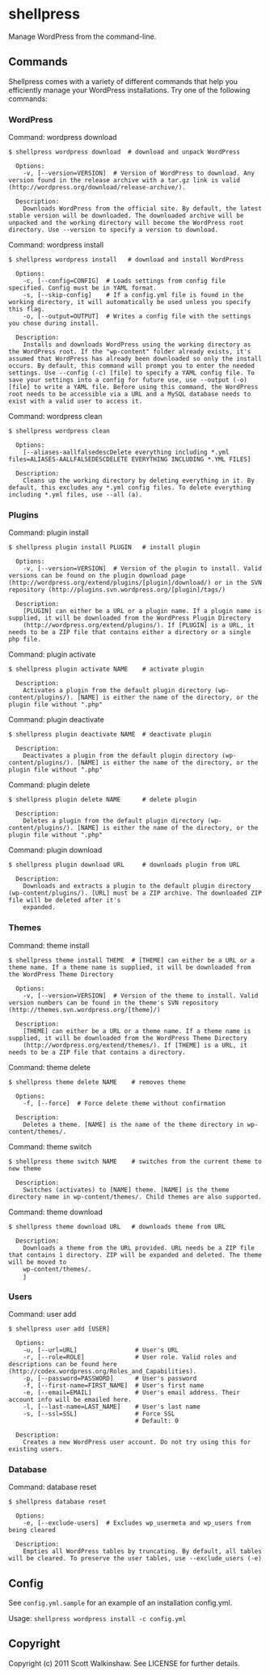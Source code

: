 # shellpress

Manage WordPress from the command-line.

## Commands

Shellpress comes with a variety of different commands that help you efficiently manage your WordPress installations. Try one of the following commands:

### WordPress

Command: wordpress download

    $ shellpress wordpress download  # download and unpack WordPress

      Options:
        -v, [--version=VERSION]  # Version of WordPress to download. Any version found in the release archive with a tar.gz link is valid (http://wordpress.org/download/release-archive/).

      Description:
        Downloads WordPress from the official site. By default, the latest stable version will be downloaded. The downloaded archive will be unpacked and the working directory will become the WordPress root directory. Use --version to specify a version to download.

Command: wordpress install

    $ shellpress wordpress install   # download and install WordPress

      Options:
        -c, [--config=CONFIG]  # Loads settings from config file specified. Config must be in YAML format.
        -s, [--skip-config]    # If a config.yml file is found in the working directory, it will automatically be used unless you specify this flag.
        -o, [--output=OUTPUT]  # Writes a config file with the settings you chose during install.

      Description:
        Installs and downloads WordPress using the working directory as the WordPress root. If the "wp-content" folder already exists, it's  assumed that WordPress has already been downloaded so only the install occurs. By default, this command will prompt you to enter the needed settings. Use --config (-c) [file] to specify a YAML config file. To save your settings into a config for future use, use --output (-o) [file] to write a YAML file. Before using this command, the WordPress root needs to be accessible via a URL and a MySQL database needs to exist with a valid user to access it.

Command: wordpress clean

    $ shellpress wordpress clean

      Options:
        [--aliases-aallfalsedescDelete everything including *.yml files=ALIASES-AALLFALSEDESCDELETE EVERYTHING INCLUDING *.YML FILES]  

      Description:
        Cleans up the working directory by deleting everything in it. By default, this excludes any *.yml config files. To delete everything including *.yml files, use --all (a).

### Plugins

Command: plugin install

    $ shellpress plugin install PLUGIN   # install plugin

      Options:
        -v, [--version=VERSION]  # Version of the plugin to install. Valid versions can be found on the plugin download page (http://wordpress.org/extend/plugins/[plugin]/download/) or in the SVN repository (http://plugins.svn.wordpress.org/[plugin]/tags/)

      Description:
        [PLUGIN] can either be a URL or a plugin name. If a plugin name is supplied, it will be downloaded from the WordPress Plugin Directory 
        (http://wordpress.org/extend/plugins/). If [PLUGIN] is a URL, it needs to be a ZIP file that contains either a directory or a single php file.

Command: plugin activate

    $ shellpress plugin activate NAME    # activate plugin

      Description:
        Activates a plugin from the default plugin directory (wp-content/plugins/). [NAME] is either the name of the directory, or the plugin file without ".php"

Command: plugin deactivate

    $ shellpress plugin deactivate NAME  # deactivate plugin

      Description:
        Deactivates a plugin from the default plugin directory (wp-content/plugins/). [NAME] is either the name of the directory, or the plugin file without ".php"

Command: plugin delete

    $ shellpress plugin delete NAME      # delete plugin

      Description:
        Deletes a plugin from the default plugin directory (wp-content/plugins/). [NAME] is either the name of the directory, or the plugin file without ".php"

Command: plugin download

    $ shellpress plugin download URL     # downloads plugin from URL

      Description:
        Downloads and extracts a plugin to the default plugin directory (wp-content/plugins/). [URL] must be a ZIP archive. The downloaded ZIP file will be deleted after it's 
        expanded.

### Themes

Command: theme install

    $ shellpress theme install THEME  # [THEME] can either be a URL or a theme name. If a theme name is supplied, it will be downloaded from the WordPress Theme Directory

      Options:
        -v, [--version=VERSION]  # Version of the theme to install. Valid version numbers can be found in the theme's SVN repository (http://themes.svn.wordpress.org/[theme]/)

      Description:
        [THEME] can either be a URL or a theme name. If a theme name is supplied, it will be downloaded from the WordPress Theme Directory 
        (http://wordpress.org/extend/themes/). If [THEME] is a URL, it needs to be a ZIP file that contains a directory.

Command: theme delete

    $ shellpress theme delete NAME    # removes theme

      Options:
        -f, [--force]  # Force delete theme without confirmation

      Description:
        Deletes a theme. [NAME] is the name of the theme directory in wp-content/themes/.

Command: theme switch

    $ shellpress theme switch NAME    # switches from the current theme to new theme

      Description:
        Switches (activates) to [NAME] theme. [NAME] is the theme directory name in wp-content/themes/. Child themes are also supported.

Command: theme download

    $ shellpress theme download URL   # downloads theme from URL

      Description:
        Downloads a theme from the URL provided. URL needs be a ZIP file that contains 1 directory. ZIP will be expanded and deleted. The theme will be moved to 
        wp-content/themes/.
        j
### Users

Command: user add

    $ shellpress user add [USER]

      Options:
        -u, [--url=URL]                # User's URL
        -r, [--role=ROLE]              # User role. Valid roles and descriptions can be found here (http://codex.wordpress.org/Roles_and_Capabilities).
        -p, [--password=PASSWORD]      # User's password
        -f, [--first-name=FIRST_NAME]  # User's first name
        -e, [--email=EMAIL]            # User's email address. Their account info will be emailed here.
        -l, [--last-name=LAST_NAME]    # User's last name
        -s, [--ssl=SSL]                # Force SSL
                                       # Default: 0

      Description:
        Creates a new WordPress user account. Do not try using this for existing users.


### Database

Command: database reset

    $ shellpress database reset

      Options:
        -e, [--exclude-users]  # Excludes wp_usermeta and wp_users from being cleared

      Description:
        Empties all WordPress tables by truncating. By default, all tables will be cleared. To preserve the user tables, use --exclude_users (-e)

## Config

See `config.yml.sample` for an example of an installation config.yml.

Usage: `shellpress wordpress install -c config.yml`

## Copyright

Copyright (c) 2011 Scott Walkinshaw. See LICENSE for further details.
